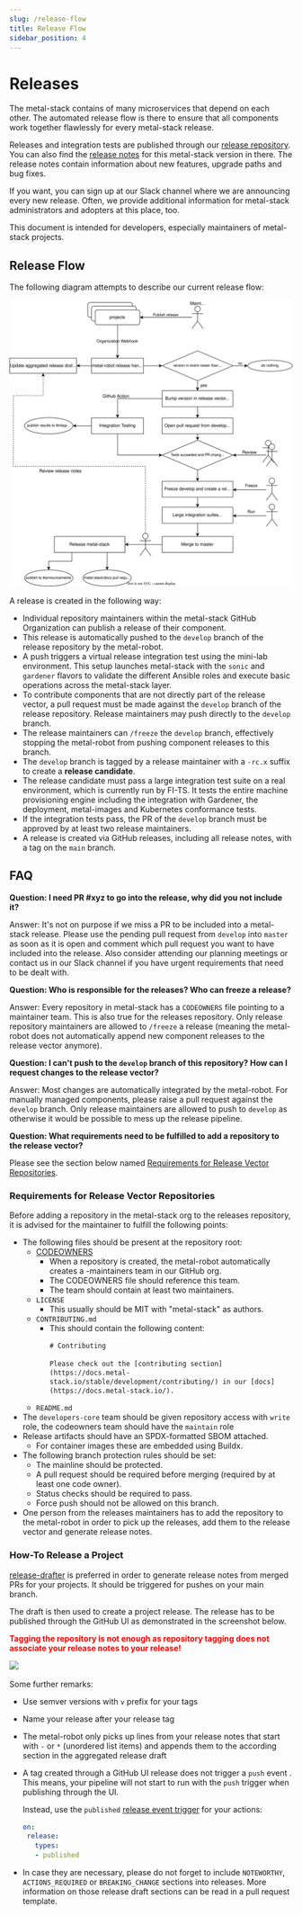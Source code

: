 ```yaml
---
slug: /release-flow
title: Release Flow
sidebar_position: 4
---
```


# Releases

The metal-stack contains of many microservices that depend on each other. The automated release flow is there to ensure that all components work together flawlessly for every metal-stack release.

Releases and integration tests are published through our [release repository](https://github.com/metal-stack/releases). You can also find the [release notes](https://github.com/metal-stack/releases/releases) for this metal-stack version in there. The release notes contain information about new features, upgrade paths and bug fixes.

If you want, you can sign up at our Slack channel where we are announcing every new release. Often, we provide additional information for metal-stack administrators and adopters at this place, too.

This document is intended for developers, especially maintainers of metal-stack projects.

## Release Flow

The following diagram attempts to describe our current release flow:

![](release_flow.drawio.svg)

A release is created in the following way:

- Individual repository maintainers within the metal-stack GitHub Organization can publish a release of their component.
- This release is automatically pushed to the `develop` branch of the release repository by the metal-robot.
- A push triggers a virtual release integration test using the mini-lab environment. This setup launches metal-stack with the `sonic` and `gardener` flavors to validate the different Ansible roles and execute basic operations across the metal-stack layer.
- To contribute components that are not directly part of the release vector, a pull request must be made against the `develop` branch of the release repository. Release maintainers may push directly to the `develop` branch.
- The release maintainers can `/freeze` the `develop` branch, effectively stopping the metal-robot from pushing component releases to this branch.
- The `develop` branch is tagged by a release maintainer with a `-rc.x` suffix to create a __release candidate__.
- The release candidate must pass a large integration test suite on a real environment, which is currently run by FI-TS. It tests the entire machine provisioning engine including the integration with Gardener, the deployment, metal-images and Kubernetes conformance tests.
- If the integration tests pass, the PR of the `develop` branch must be approved by at least two release maintainers.
- A release is created via GitHub releases, including all release notes, with a tag on the `main` branch.

## FAQ

**Question: I need PR #xyz to go into the release, why did you not include it?**

Answer: It's not on purpose if we miss a PR to be included into a metal-stack release. Please use the pending pull request from `develop` into `master` as soon as it is open and comment which pull request you want to have included into the release. Also consider attending our planning meetings or contact us in our Slack channel if you have urgent requirements that need to be dealt with.

**Question: Who is responsible for the releases? Who can freeze a release?**

Answer: Every repository in metal-stack has a `CODEOWNERS` file pointing to a maintainer team. This is also true for the releases repository. Only release repository maintainers are allowed to `/freeze` a release (meaning the metal-robot does not automatically append new component releases to the release vector anymore).

**Question: I can't push to the `develop` branch of this repository? How can I request changes to the release vector?**

Answer: Most changes are automatically integrated by the metal-robot. For manually managed components, please raise a pull request against the `develop` branch. Only release maintainers are allowed to push to `develop` as otherwise it would be possible to mess up the release pipeline.

**Question: What requirements need to be fulfilled to add a repository to the release vector?**

Please see the section below named [Requirements for Release Vector Repositories](#requirements-for-release-vector-repositories).

### Requirements for Release Vector Repositories

Before adding a repository in the metal-stack org to the releases repository, it is advised for the maintainer to fulfill the following points:

- The following files should be present at the repository root:
  - [CODEOWNERS](https://docs.github.com/en/repositories/managing-your-repositorys-settings-and-features/customizing-your-repository/about-code-owners)
    - When a repository is created, the metal-robot automatically creates a <repository-name>-maintainers team in our GitHub org.
    - The CODEOWNERS file should reference this team.
    - The team should contain at least two maintainers.
  - `LICENSE`
    - This usually should be MIT with "metal-stack" as authors.
  - `CONTRIBUTING.md`
    - This should contain the following content:
      ```
      # Contributing

      Please check out the [contributing section](https://docs.metal-stack.io/stable/development/contributing/) in our [docs](https://docs.metal-stack.io/).
      ```
  - `README.md`
- The `developers-core` team should be given repository access with `write` role, the codeowners team should have the `maintain` role
- Release artifacts should have an SPDX-formatted SBOM attached.
  - For container images these are embedded using Buildx.
- The following branch protection rules should be set:
  - The mainline should be protected.
  - A pull request should be required before merging (required by at least one code owner).
  - Status checks should be required to pass.
  - Force push should not be allowed on this branch.
- One person from the releases maintainers has to add the repository to the metal-robot in order to pick up the releases, add them to the release vector and generate release notes.

### How-To Release a Project

[release-drafter](https://github.com/release-drafter/release-drafter) is preferred in order to generate release notes from merged PRs for your projects. It should be triggered for pushes on your main branch.

The draft is then used to create a project release. The release has to be published through the GitHub UI as demonstrated in the screenshot below.

**<span style="color:red">Tagging the repository is not enough as repository tagging does not associate your release notes to your release!</span>**

![](release.png)

Some further remarks:

- Use semver versions with `v` prefix for your tags
- Name your release after your release tag
- The metal-robot only picks up lines from your release notes that start with `-` or `*` (unordered list items) and appends them to the according section in the aggregated release draft
- A tag created through a GitHub UI release does not trigger a `push` event . This means, your pipeline will not start to run with the `push` trigger when publishing through the UI.

  Instead, use the `published` [release event trigger](https://docs.github.com/en/actions/reference/events-that-trigger-workflows#release) for your actions:

  ```yaml
  on:
   release:
     types:
     - published
  ```
- In case they are necessary, please do not forget to include `NOTEWORTHY`, `ACTIONS_REQUIRED` or `BREAKING_CHANGE` sections into releases. More information on those release draft sections can be read in a pull request template.
